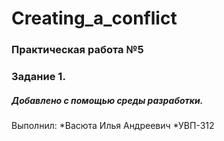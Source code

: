 # Creating_a_conflict
### Практическая работа №5
### Задание 1.
##### Добавлено с помощью среды разработки.
Выполнил:
*Васюта Илья Андреевич
*УВП-312